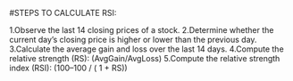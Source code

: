 #STEPS TO CALCULATE RSI:

1.Observe the last 14 closing prices of a stock.
2.Determine whether the current day’s closing price is higher or lower than the previous day.
3.Calculate the average gain and loss over the last 14 days.
4.Compute the relative strength (RS): (AvgGain/AvgLoss)
5.Compute the relative strength index (RSI): (100–100 / ( 1 + RS))
